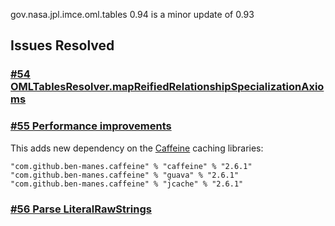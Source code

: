 gov.nasa.jpl.imce.oml.tables 0.94 is a minor update of 0.93

## Issues Resolved

### [#54 OMLTablesResolver.mapReifiedRelationshipSpecializationAxioms](https://github.com/JPL-IMCE/gov.nasa.jpl.imce.oml.tables/issues/54)

### [#55 Performance improvements](https://github.com/JPL-IMCE/gov.nasa.jpl.imce.oml.tables/issues/55)

  This adds new dependency on the [Caffeine](https://github.com/ben-manes/caffeine) caching libraries:
  
  ```
  "com.github.ben-manes.caffeine" % "caffeine" % "2.6.1"
  "com.github.ben-manes.caffeine" % "guava" % "2.6.1"
  "com.github.ben-manes.caffeine" % "jcache" % "2.6.1"
  ```
  
### [#56 Parse LiteralRawStrings](https://github.com/JPL-IMCE/gov.nasa.jpl.imce.oml.tables/issues/56)
